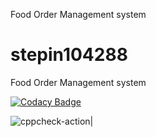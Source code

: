 Food Order Management system

# stepin104288


Food Order Management system


[![Codacy Badge](https://api.codacy.com/project/badge/Grade/1cd1953d20b24c7898a7a257755ccd9c)](https://app.codacy.com/gh/prakruthin/stepin104288?utm_source=github.com&utm_medium=referral&utm_content=prakruthin/stepin104288&utm_campaign=Badge_Grade)



![cppcheck-action](https://github.com/prakruthin/stepin104288/workflows/cppcheck-action/badge.svg)|

